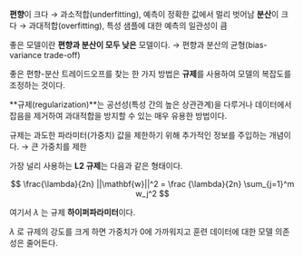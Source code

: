 **편향**이 크다 → 과소적합(underfitting), 예측이 정확한 값에서 멀리 벗어남
**분산**이 크다 → 과대적합(overfitting), 특성 샘플에 대한 예측의 일관성이 큼

좋은 모델이란 **편향과 분산이 모두 낮은** 모델이다.
→ 편향과 분산의 균형(bias-variance trade-off)

좋은 편향-분산 트레이드오프를 찾는 한 가지 방법은 **규제**를 사용하여 모델의 복잡도를 조정하는 것이다.

**규제(regularization)**는 공선성(특성 간의 높은 상관관계)을 다루거나 데이터에서 잡음을 제거하여 과대적합을 방지할 수 있는 매우 유용한 방법이다.

규제는 과도한 파라미터(가중치) 값을 제한하기 위해 추가적인 정보를 주입하는 개념이다. → 큰 가중치를 제한

가장 널리 사용하는 **L2 규제**는 다음과 같은 형태이다.

$$
\frac{\lambda}{2n} ||\mathbf{w}||^2 = \frac {\lambda}{2n} \sum_{j=1}^m w_j^2
$$

여기서 $\lambda$ 는 규제 **하이퍼파라미터**이다.

$\lambda$ 로 규제의 강도를 크게 하면 가중치가 0에 가까워지고 훈련 데이터에 대한 모델 의존성은 줄어든다.